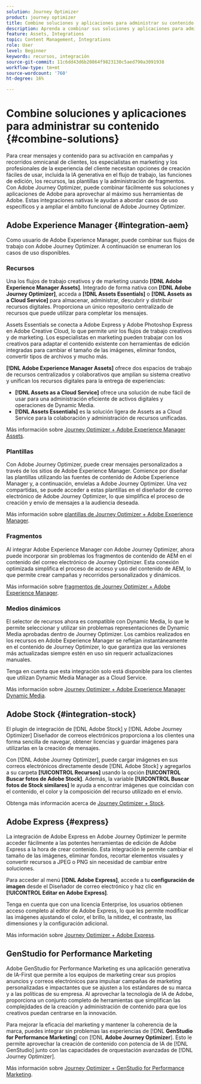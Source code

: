 ```yaml
---
solution: Journey Optimizer
product: journey optimizer
title: Combine soluciones y aplicaciones para administrar su contenido
description: Aprenda a combinar sus soluciones y aplicaciones para administrar su contenido
feature: Assets, Integrations
topic: Content Management, Integrations
role: User
level: Beginner
keywords: recursos, integración
source-git-commit: 11c6dd43d6b20864f9823130c5aed790a3091938
workflow-type: tm+mt
source-wordcount: '760'
ht-degree: 16%

---
```


# Combine soluciones y aplicaciones para administrar su contenido {#combine-solutions}

Para crear mensajes y contenido para su activación en campañas y recorridos omnicanal de clientes, los especialistas en marketing y los profesionales de la experiencia del cliente necesitan opciones de creación fáciles de usar, incluida la IA generativa en el flujo de trabajo, las funciones de edición, los recursos, las plantillas y la administración de fragmentos.  Con Adobe Journey Optimizer, puede combinar fácilmente sus soluciones y aplicaciones de Adobe para aprovechar al máximo sus herramientas de Adobe. Estas integraciones nativas le ayudan a abordar casos de uso específicos y a ampliar el ámbito funcional de Adobe Journey Optimizer.

## Adobe Experience Manager {#integration-aem}

Como usuario de Adobe Experience Manager, puede combinar sus flujos de trabajo con Adobe Journey Optimizer. A continuación se enumeran los casos de uso disponibles.

### Recursos

Una los flujos de trabajo creativos y de marketing usando **[!DNL Adobe Experience Manager Assets]**. Integrado de forma nativa con **[!DNL Adobe Journey Optimizer]**, acceda a **[!DNL Assets Essentials]** o **[!DNL Assets as a Cloud Service]** para almacenar, administrar, descubrir y distribuir recursos digitales. Proporciona un único repositorio centralizado de recursos que puede utilizar para completar los mensajes.

Assets Essentials se conecta a Adobe Express y Adobe Photoshop Express en Adobe Creative Cloud, lo que permite unir los flujos de trabajo creativos y de marketing. Los especialistas en marketing pueden trabajar con los creativos para adaptar el contenido existente con herramientas de edición integradas para cambiar el tamaño de las imágenes, eliminar fondos, convertir tipos de archivos y mucho más.

**[!DNL Adobe Experience Manager Assets]** ofrece dos espacios de trabajo de recursos centralizados y colaborativos que amplían su sistema creativo y unifican los recursos digitales para la entrega de experiencias:

* **[!DNL Assets as a Cloud Service]** ofrece una solución de nube fácil de usar para una administración eficiente de activos digitales y operaciones de Dynamic Media.
* **[!DNL Assets Essentials]** es la solución ligera de Assets as a Cloud Service para la colaboración y administración de recursos unificadas.

Más información sobre [Journey Optimizer + Adobe Experience Manager Assets](../integrations/assets.md).

### Plantillas

Con Adobe Journey Optimizer, puede crear mensajes personalizados a través de los sitios de Adobe Experience Manager. Comience por diseñar las plantillas utilizando las fuentes de contenido de Adobe Experience Manager y, a continuación, envíelas a Adobe Journey Optimizer. Una vez compartidas, se puede acceder a estas plantillas en el diseñador de correo electrónico de Adobe Journey Optimizer, lo que simplifica el proceso de creación y envío de mensajes a la audiencia deseada.

Más información sobre [plantillas de Journey Optimizer + Adobe Experience Manager](../integrations/aem-templates.md).

### Fragmentos

Al integrar Adobe Experience Manager con Adobe Journey Optimizer, ahora puede incorporar sin problemas los fragmentos de contenido de AEM en el contenido del correo electrónico de Journey Optimizer. Esta conexión optimizada simplifica el proceso de acceso y uso del contenido de AEM, lo que permite crear campañas y recorridos personalizados y dinámicos.

Más información sobre [fragmentos de Journey Optimizer + Adobe Experience Manager](../integrations/aem-fragments.md).

### Medios dinámicos

El selector de recursos ahora es compatible con Dynamic Media, lo que le permite seleccionar y utilizar sin problemas representaciones de Dynamic Media aprobadas dentro de Journey Optimizer. Los cambios realizados en los recursos en Adobe Experience Manager se reflejan instantáneamente en el contenido de Journey Optimizer, lo que garantiza que las versiones más actualizadas siempre estén en uso sin requerir actualizaciones manuales.

Tenga en cuenta que esta integración solo está disponible para los clientes que utilizan Dynamic Media Manager as a Cloud Service.

Más información sobre [Journey Optimizer + Adobe Experience Manager Dynamic Media](../integrations/aem-dynamic.md).


## Adobe Stock {#integration-stock}

El plugin de integración de [!DNL Adobe Stock] y [!DNL Adobe Journey Optimizer] Diseñador de correos electrónicos proporciona a los clientes una forma sencilla de navegar, obtener licencias y guardar imágenes para utilizarlas en la creación de mensajes.

Con [!DNL Adobe Journey Optimizer], puede cargar imágenes en sus correos electrónicos directamente desde [!DNL Adobe Stock] y agregarlos a su carpeta **[!UICONTROL Recursos]** usando la opción **[!UICONTROL Buscar fotos de Adobe Stock]**. Además, la variable **[!UICONTROL Buscar fotos de Stock similares]** le ayuda a encontrar imágenes que coincidan con el contenido, el color y la composición del recurso utilizado en el envío.

Obtenga más información acerca de [Journey Optimizer + Stock](../integrations/stock.md).

## Adobe Express {#express}

La integración de Adobe Express en Adobe Journey Optimizer le permite acceder fácilmente a las potentes herramientas de edición de Adobe Express a la hora de crear contenido. Esta integración le permite cambiar el tamaño de las imágenes, eliminar fondos, recortar elementos visuales y convertir recursos a JPEG o PNG sin necesidad de cambiar entre soluciones.

Para acceder al menú **[!DNL Adobe Express]**, accede a tu **configuración de imagen** desde el Diseñador de correo electrónico y haz clic en **[!UICONTROL Editar en Adobe Express]**.

Tenga en cuenta que con una licencia Enterprise, los usuarios obtienen acceso completo al editor de Adobe Express, lo que les permite modificar las imágenes ajustando el color, el brillo, la nitidez, el contraste, las dimensiones y la configuración adicional.

Más información sobre [Journey Optimizer + Adobe Express](../integrations/express.md).

## GenStudio for Performance Marketing

Adobe GenStudio for Performance Marketing es una aplicación generativa de IA-First que permite a los equipos de marketing crear sus propios anuncios y correos electrónicos para impulsar campañas de marketing personalizadas e impactantes que se ajusten a los estándares de su marca y a las políticas de su empresa. Al aprovechar la tecnología de IA de Adobe, proporciona un conjunto completo de herramientas que simplifican las complejidades de la creación y administración de contenido para que los creativos puedan centrarse en la innovación.

Para mejorar la eficacia del marketing y mantener la coherencia de la marca, puedes integrar sin problemas las experiencias de [!DNL **GenStudio for Performance Marketing**] con [!DNL **Adobe Journey Optimizer**]. Esto le permite aprovechar la creación de contenido con potencia de IA de [!DNL GenStudio] junto con las capacidades de orquestación avanzadas de [!DNL Journey Optimizer].

Más información sobre [Journey Optimizer + GenStudio for Performance Marketing](../integrations/genstudio.md).
